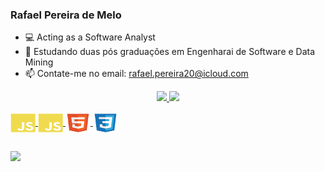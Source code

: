 ### Rafael Pereira de Melo


- :computer: Acting as a Software Analyst
- :scroll: Estudando duas pós graduações em Engenharai de Software e Data Mining 
- 📫 Contate-me no email: rafael.pereira20@icloud.com

<div align="center">
  <a href="https://github.com/rafaelThi">
  <img height="180em" src="https://github-readme-stats.vercel.app/api?username=rafaelThi&show_icons=true&theme=dark&include_all_commits"/>
  <img height="180em" src="https://github-readme-stats.vercel.app/api/top-langs/?username=rafaelThi&layout=compact&langs_count=7&theme=dark"/>
</div>
  
<div style="display: inline_block"><br>
  <img align="center" alt="Js" height="30" width="40" src="https://raw.githubusercontent.com/devicons/devicon/master/icons/javascript/javascript-plain.svg">
  <img align="center" alt="TypeScript" height="30" width="40" src="https://raw.githubusercontent.com/devicons/devicon/master/icons/javascript/javascript-plain.svg">
  <img align="center" alt="HTML" height="30" width="40" src="https://raw.githubusercontent.com/devicons/devicon/master/icons/html5/html5-original.svg">
  <img align="center" alt="CSS" height="30" width="40" src="https://raw.githubusercontent.com/devicons/devicon/master/icons/css3/css3-original.svg">
</div>
  
##
  
<div> 
  <a href="https://www.linkedin.com/in/rafael-thiago-pereira-de-melo/" target="_blank"><img src="https://img.shields.io/badge/-LinkedIn-%230077B5?style=for-the-badge&logo=linkedin&logoColor=white" target="_blank"></a> 
 
</div>
